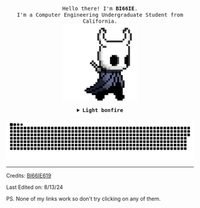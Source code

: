 <p align="center">
  <br>
  <samp>
    Hello there! I'm <b><a rel="nofollow noopener noreferrer" >BI66IE</a></b>.
    <br>I'm a Computer Engineering Undergraduate Student from California.<br>

</samp>

  <img src="https://raw.githubusercontent.com/TanZng/TanZng/master/assets/hollor_knight3.gif" width="200"/>

</p>


<details align="center">

<summary> <b> <samp> Light bonfire </samp></b></summary>
<samp>
 <b><h2 style="color: #fc6203">B O N F I R E &nbsp; L I T !</h2> </b>

<img src="https://raw.githubusercontent.com/TanZng/TanZng/master/assets/bonefire.gif" width="200"/>

Current Project: <a href="https://github.com/BI66IE619/Inspect-Element-Developer-Tools">Inspect Element/DevTools For Mobile</a>

<p align="center">
  <a rel="nofollow noopener noreferrer" target="_blank" href="">
  <img src="https://raw.githubusercontent.com/TanZng/TanZng/master/assets/linkedin.png" width="30px" alt="LinkedIn"></a>
  &nbsp; 
  &nbsp;
  <a rel="nofollow noopener noreferrer" target="_blank" href="">
  <img src="https://raw.githubusercontent.com/TanZng/TanZng/master/assets/twitter.png" width="30px" alt="Twitter"></a>
  &nbsp; 
  &nbsp;
    <a rel="nofollow noopener noreferrer" target="_blank" href="">
  <img src="https://raw.githubusercontent.com/TanZng/TanZng/master/assets/youtube.png" width="30px" alt="YouTube"></a>
  &nbsp;
  &nbsp;
  <a rel="nofollow noopener noreferrer" target="_blank" href="">
  <img src="https://raw.githubusercontent.com/TanZng/TanZng/master/assets/estus_flask.png" width="23px" alt="Secret"></a>
  
  Languages
  
  <img src="https://github.com/devicons/devicon/blob/master/icons/python/python-original.svg" title="Python"  alt="Python" width="55" height="55"/>   <img src="https://github.com/devicons/devicon/blob/master/icons/javascript/javascript-original.svg" title="JavaScript" alt="JavaScript" width="55" height="55"/>  <img src="https://github.com/devicons/devicon/blob/master/icons/go/go-original-wordmark.svg" title="Solidity" alt="Solidity" width="55" height="55"/> 
</p> 

<p align="center">
  <img width="600" height="200" src="https://github-readme-stats.vercel.app/api?username=BI66IE619&show_icons=true&theme=vision-friendly-dark">
  <img width="400" height="200" src="https://github-readme-stats.vercel.app/api/top-langs/?username=BI66IE619&size_weight=0.0005&count_weight=0.3&layout=compact&theme=vision-friendly-dark">
</p>

</samp>
</details>
<div id="header" align="center">
  <img src="https://komarev.com/ghpvc/?username=BI66IE619&style=for-the-badge&color=orange" alt=""/>
</div>
 <img width="1000" src="assets/github-snake.svg" alt="snake"/>
 
----
Credits: [BI66IE619](https://github.com/BI66IE619)

Last Edited on: 8/13/24

PS. None of my links work so don't try clicking on any of them.
